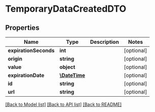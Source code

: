 # TemporaryDataCreatedDTO

## Properties
Name | Type | Description | Notes
------------ | ------------- | ------------- | -------------
**expirationSeconds** | **int** |  | [optional] 
**origin** | **string** |  | [optional] 
**value** | **object** |  | [optional] 
**expirationDate** | [**\DateTime**](\DateTime.md) |  | [optional] 
**id** | **string** |  | [optional] 
**url** | **string** |  | [optional] 

[[Back to Model list]](../README.md#documentation-for-models) [[Back to API list]](../README.md#documentation-for-api-endpoints) [[Back to README]](../README.md)


